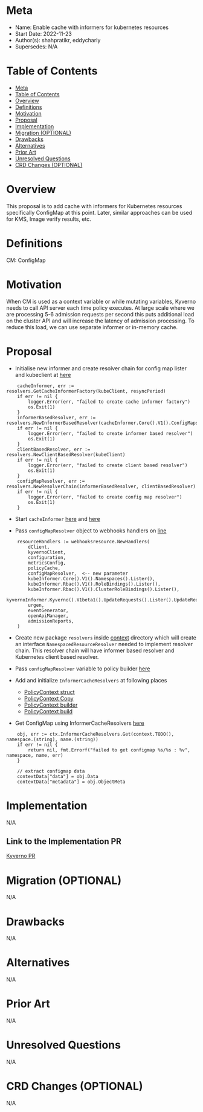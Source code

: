 # Meta
[meta]: #meta
- Name: Enable cache with informers for kubernetes resources
- Start Date: 2022-11-23
- Author(s): shahpratikr, eddycharly
- Supersedes: N/A

# Table of Contents
[table-of-contents]: #table-of-contents
- [Meta](#meta)
- [Table of Contents](#table-of-contents)
- [Overview](#overview)
- [Definitions](#definitions)
- [Motivation](#motivation)
- [Proposal](#proposal)
- [Implementation](#implementation)
- [Migration (OPTIONAL)](#migration-optional)
- [Drawbacks](#drawbacks)
- [Alternatives](#alternatives)
- [Prior Art](#prior-art)
- [Unresolved Questions](#unresolved-questions)
- [CRD Changes (OPTIONAL)](#crd-changes-optional)

# Overview
[overview]: #overview

This proposal is to add cache with informers for Kubernetes resources specifically ConfigMap at this point. Later, similar approaches can be used for KMS, Image verify results, etc.

# Definitions
[definitions]: #definitions
CM: ConfigMap

# Motivation
[motivation]: #motivation

When CM is used as a context variable or while mutating variables, Kyverno needs to call API server each time policy executes. At large scale where we are processing 5-6 admission requests per second this puts additional load on the cluster API and will increase the latency of admission processing. To reduce this load, we can use separate informer or in-memory cache.

# Proposal

- Initialise new informer and create resolver chain for config map lister and kubeclient at [here](https://github.com/kyverno/kyverno/blob/5244730f7aef36961518feb57fb837050562a88d/cmd/kyverno/main.go#L410)
```golang
	cacheInformer, err := resolvers.GetCacheInformerFactory(kubeClient, resyncPeriod)
	if err != nil {
		logger.Error(err, "failed to create cache informer factory")
		os.Exit(1)
	}
	informerBasedResolver, err := resolvers.NewInformerBasedResolver(cacheInformer.Core().V1().ConfigMaps().Lister())
	if err != nil {
		logger.Error(err, "failed to create informer based resolver")
		os.Exit(1)
	}
	clientBasedResolver, err := resolvers.NewClientBasedResolver(kubeClient)
	if err != nil {
		logger.Error(err, "failed to create client based resolver")
		os.Exit(1)
	}
	configMapResolver, err := resolvers.NewResolverChain(informerBasedResolver, clientBasedResolver)
	if err != nil {
		logger.Error(err, "failed to create config map resolver")
		os.Exit(1)
	}
```

- Start `cacheInformer` [here](https://github.com/kyverno/kyverno/blob/5244730f7aef36961518feb57fb837050562a88d/cmd/kyverno/main.go#L462) and [here](https://github.com/kyverno/kyverno/blob/5244730f7aef36961518feb57fb837050562a88d/cmd/kyverno/main.go#L610)

- Pass `configMapResolver` object to webhooks handlers on [line](https://github.com/kyverno/kyverno/blob/5244730f7aef36961518feb57fb837050562a88d/cmd/kyverno/main.go#L572)
```golang
	resourceHandlers := webhooksresource.NewHandlers(
		dClient,
		kyvernoClient,
		configuration,
		metricsConfig,
		policyCache,
		configMapResolver,  <-- new parameter
		kubeInformer.Core().V1().Namespaces().Lister(),
		kubeInformer.Rbac().V1().RoleBindings().Lister(),
		kubeInformer.Rbac().V1().ClusterRoleBindings().Lister(),
		kyvernoInformer.Kyverno().V1beta1().UpdateRequests().Lister().UpdateRequests(config.KyvernoNamespace()),
		urgen,
		eventGenerator,
		openApiManager,
		admissionReports,
	)
```

- Create new package `resolvers` inside [context](https://github.com/kyverno/kyverno/tree/5244730f7aef36961518feb57fb837050562a88d/pkg/engine/context) directory which will create an interface `NamespacedResourceResolver` needed to implement resolver chain. This resolver chain will have informer based resolver and Kubernetes client based resolver.

- Pass `configMapResolver` variable to policy builder [here](https://github.com/kyverno/kyverno/blob/5244730f7aef36961518feb57fb837050562a88d/pkg/webhooks/resource/handlers.go#L91)


- Add and initialize `InformerCacheResolvers` at following places
	- [PolicyContext struct](https://github.com/kyverno/kyverno/blob/5244730f7aef36961518feb57fb837050562a88d/pkg/engine/policyContext.go#L44)
	- [PolicyContext Copy](https://github.com/kyverno/kyverno/blob/5244730f7aef36961518feb57fb837050562a88d/pkg/engine/policyContext.go#L57)
	- [PolicyContext builder](https://github.com/kyverno/kyverno/blob/5244730f7aef36961518feb57fb837050562a88d/pkg/webhooks/utils/policy_context_builder.go#L40)
	- [PolicyContext build](https://github.com/kyverno/kyverno/blob/5244730f7aef36961518feb57fb837050562a88d/pkg/webhooks/utils/policy_context_builder.go#L86)

- Get ConfigMap using InformerCacheResolvers [here](https://github.com/kyverno/kyverno/blob/5244730f7aef36961518feb57fb837050562a88d/pkg/engine/jsonContext.go#L354)
```golang
	obj, err := ctx.InformerCacheResolvers.Get(context.TODO(), namespace.(string), name.(string))
	if err != nil {
		return nil, fmt.Errorf("failed to get configmap %s/%s : %v", namespace, name, err)
	}

	// extract configmap data
	contextData["data"] = obj.Data
	contextData["metadata"] = obj.ObjectMeta
```

# Implementation

N/A

## Link to the Implementation PR

[Kyverno PR](https://github.com/kyverno/kyverno/pull/5484/)

# Migration (OPTIONAL)

N/A

# Drawbacks

N/A

# Alternatives

N/A

# Prior Art

N/A

# Unresolved Questions

N/A

# CRD Changes (OPTIONAL)

N/A
